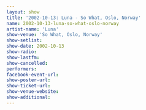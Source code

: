 ```yaml
---
layout: show
title: '2002-10-13: Luna - So What, Oslo, Norway'
name: 2002-10-13-luna-so-what-oslo-norway
artist-name: 'Luna'
show-venue: 'So What, Oslo, Norway'
show-setlist: 
show-date: 2002-10-13
show-radio: 
show-lastfm: 
show-cancelled: 
performers: 
facebook-event-url: 
show-poster-url: 
show-ticket-url: 
show-venue-website: 
show-additional: 
---
```


